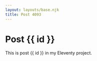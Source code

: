 ```yaml
---
layout: layouts/base.njk
title: Post 4093
---
```


# Post {{ id }}

This is post {{ id }} in my Eleventy project.
